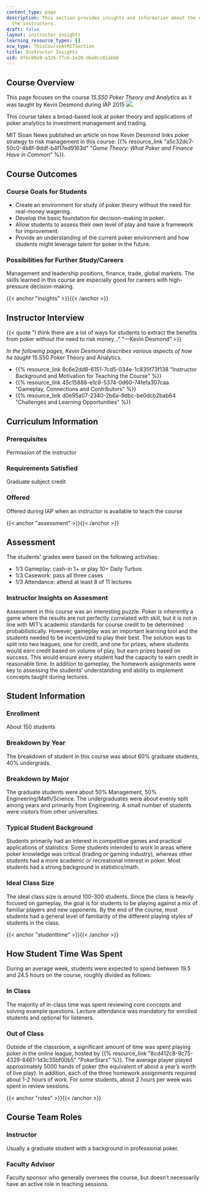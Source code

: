 ```yaml
---
content_type: page
description: This section provides insights and information about the course from
  the instructors.
draft: false
layout: instructor_insights
learning_resource_types: []
ocw_type: ThisCourseAtMITSection
title: Instructor Insights
uid: 0fbc00e9-a326-77cb-1e20-d6e8cc81abb8
---
```

## Course Overview

This page focuses on the course _15.S50 Poker Theory and Analytics_ as it was taught by Kevin Desmond during IAP 2015 ![](/images/educator/icon-question-iap.png).

This course takes a broad-based look at poker theory and applications of poker analytics to investment management and trading.

MIT Sloan News published an article on how Kevin Desmond links poker strategy to risk management in this course: {{% resource_link "a5c32dc7-50c0-4b8f-9ddf-b4f17ed9163d" "_Game Theory: What Poker and Finance Have in Common_" %}}.

## Course Outcomes

### Course Goals for Students

- Create an environment for study of poker theory without the need for real-money wagering.
- Develop the basic foundation for decision-making in poker.
- Allow students to assess their own level of play and have a framework for improvement.
- Provide an understanding of the current poker environment and how students might leverage talent for poker in the future.

### Possibilities for Further Study/Careers

Management and leadership positions, finance, trade, global markets. The skills learned in this course are especially good for careers with high-pressure decision-making.

{{< anchor "insights" >}}{{< /anchor >}}

## Instructor Interview

{{< quote "I think there are a lot of ways for students to extract the benefits from poker without the need to risk money…" "—Kevin Desmond" >}}

_In the following pages, Kevin Desmond describes various aspects of how he taught_ 15.S50 Poker Theory and Analytics.

- {{% resource_link 8c6e2dd8-6151-7cd5-034e-1c835f73f138 "Instructor Background and Motivation for Teaching the Course" %}}
- {{% resource_link 45c15888-e1c8-5374-0d60-74fefa307caa "Gameplay, Connections and Contributors" %}}
- {{% resource_link d0e95a07-2340-2b6a-9dbc-be0dcb2bab64 "Challenges and Learning Opportunities" %}}

## Curriculum Information

### Prerequisites

Permission of the instructor

### Requirements Satisfied

Graduate subject credit

### Offered

Offered during IAP when an instructor is available to teach the course

{{< anchor "assessment" >}}{{< /anchor >}}

## Assessment

The students' grades were based on the following activities:

- 1/3 Gameplay: cash-in 1+ or play 10+ Daily Turbos
- 1/3 Casework: pass all three cases
- 1/3 Attendance: attend at least 8 of 11 lectures

### Instructor Insights on Assesment

Assessment in this course was an interesting puzzle. Poker is inherently a game where the results are not perfectly correlated with skill, but it is not in line with MIT’s academic standards for course credit to be determined probabilistically. However, gameplay was an important learning tool and the students needed to be incentivized to play their best. The solution was to split into two leagues, one for credit, and one for prizes, where students would earn credit based on volume of play, but earn prizes based on success. This would ensure every student had the capacity to earn credit in reasonable time. In addition to gameplay, the homework assignments were key to assessing the students’ understanding and ability to implement concepts taught during lectures.

## Student Information

### Enrollment

About 150 students

### Breakdown by Year

The breakdown of student in this course was about 60% graduate students, 40% undergrads.

### Breakdown by Major

The graduate students were about 50% Management, 50% Engineering/Math/Science. The undergraduates were about evenly split among years and primarily from Engineering. A small number of students were visitors from other universities.

### Typical Student Background

Students primarily had an interest in competitive games and practical applications of statistics. Some students intended to work in areas where poker knowledge was critical (trading or gaming industry), whereas other students had a more academic or recreational interest in poker. Most students had a strong background in statistics/math.

### Ideal Class Size

The ideal class size is around 100-300 students. Since the class is heavily focused on gameplay, the goal is for students to be playing against a mix of familiar players and new opponents. By the end of the course, most students had a general level of familiarity of the different playing styles of students in the class.

{{< anchor "studenttime" >}}{{< /anchor >}}

## How Student Time Was Spent

During an average week, students were expected to spend between 19.5 and 24.5 hours on the course, roughly divided as follows:

### In Class

The majority of in-class time was spent reviewing core concepts and solving example questions. Lecture attendance was mandatory for enrolled students and optional for listeners.

### Out of Class

Outside of the classroom, a significant amount of time was spent playing poker in the online league, hosted by {{% resource_link "8cd412c8-9c75-4329-8461-1d3c35bf00b5" "PokerStars" %}}. The average player played approximately 5000 hands of poker (the equivalent of about a year’s worth of live play). In addition, each of the three homework assignments required about 1-2 hours of work. For some students, about 2 hours per week was spent in review sessions.

{{< anchor "roles" >}}{{< /anchor >}}

## Course Team Roles

### Instructor

Usually a graduate student with a background in professional poker.

### Faculty Advisor

Faculty sponsor who generally oversees the course, but doesn’t necessarily have an active role in teaching sessions.